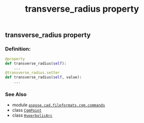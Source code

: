 ﻿---
title: transverse_radius property
second_title: Aspose.CAD for Python via .NET API References
description: 
type: docs
weight: 140
url: /python-net/aspose.cad.fileformats.cgm.commands/hyperbolicarc/transverse_radius/
is_root: false
---

## transverse_radius property

### Definition:
```python
@property
def transverse_radius(self):
    ...
@transverse_radius.setter
def transverse_radius(self, value):
    ...
```

### See Also
* module [`aspose.cad.fileformats.cgm.commands`](../../)
* class [`CgmPoint`](/cad/python-net/aspose.cad.fileformats.cgm.classes/cgmpoint)
* class [`HyperbolicArc`](/cad/python-net/aspose.cad.fileformats.cgm.commands/hyperbolicarc)

